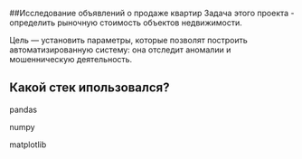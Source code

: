 ##Исследование объявлений о продаже квартир
Задача этого проекта - определить рыночную стоимость объектов недвижимости.

Цель — установить параметры, которые позволят построить автоматизированную систему: она отследит аномалии и мошенническую деятельность.

## Какой стек ипользовался?

pandas

numpy

matplotlib
